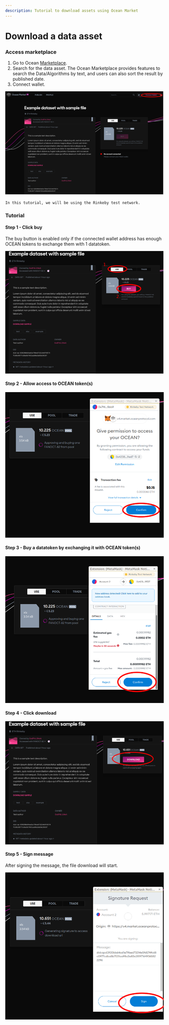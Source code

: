 ```yaml
---
description: Tutorial to download assets using Ocean Market
---
```


# Download a data asset

### Access marketplace

1. Go to Ocean [Marketplace](https://v4.market.oceanprotocol.com/).
2. Search for the data asset. The Ocean Marketplace provides features to search the Data/Algorithms by text, and users can also sort the result by published date.
3.  Connect wallet.

![connect wallet](./images/marketplace/consume-connect-wallet.png)

    In this tutorial, we will be using the Rinkeby test network.

### Tutorial

#### Step 1 - Click buy

The buy button is enabled only if the connected wallet address has enough OCEAN tokens to exchange them with 1 datatoken.

![consume part-1](./images/marketplace/consume-1.png)

#### Step 2 - Allow access to OCEAN token(s)

![consume part-3](./images/marketplace/consume-2.png)

#### Step 3 - Buy a datatoken by exchanging it with OCEAN token(s)

![consume part-4](./images/marketplace/consume-3.png)

#### Step 4 - Click download

![consume part-5](./images/marketplace/consume-4.png)

#### Step 5 - Sign message

After signing the message, the file download will start.

![consume part-6](./images/marketplace/consume-5.png)
